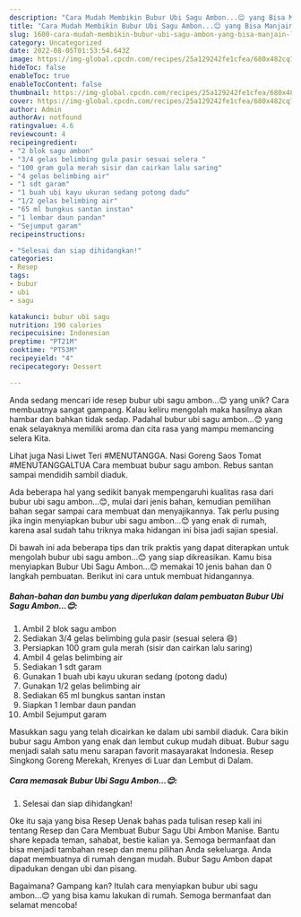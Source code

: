 ```yaml
---
description: "Cara Mudah Membikin Bubur Ubi Sagu Ambon...😊 yang Bisa Manjain Lidah"
title: "Cara Mudah Membikin Bubur Ubi Sagu Ambon...😊 yang Bisa Manjain Lidah"
slug: 1600-cara-mudah-membikin-bubur-ubi-sagu-ambon-yang-bisa-manjain-lidah
category: Uncategorized
date: 2022-08-05T01:53:54.643Z
image: https://img-global.cpcdn.com/recipes/25a129242fe1cfea/680x482cq70/bubur-ubi-sagu-ambon-foto-resep-utama.jpg
hideToc: false
enableToc: true
enableTocContent: false
thumbnail: https://img-global.cpcdn.com/recipes/25a129242fe1cfea/680x482cq70/bubur-ubi-sagu-ambon-foto-resep-utama.jpg
cover: https://img-global.cpcdn.com/recipes/25a129242fe1cfea/680x482cq70/bubur-ubi-sagu-ambon-foto-resep-utama.jpg
author: Admin
authorAv: notfound
ratingvalue: 4.6
reviewcount: 4
recipeingredient:
- "2 blok sagu ambon"
- "3/4 gelas belimbing gula pasir sesuai selera "
- "100 gram gula merah sisir dan cairkan lalu saring"
- "4 gelas belimbing air"
- "1 sdt garam"
- "1 buah ubi kayu ukuran sedang potong dadu"
- "1/2 gelas belimbing air"
- "65 ml bungkus santan instan"
- "1 lembar daun pandan"
- "Sejumput garam"
recipeinstructions:

- "Selesai dan siap dihidangkan!"
categories:
- Resep
tags:
- bubur
- ubi
- sagu

katakunci: bubur ubi sagu 
nutrition: 190 calories
recipecuisine: Indonesian
preptime: "PT21M"
cooktime: "PT53M"
recipeyield: "4"
recipecategory: Dessert

---
```





Anda sedang mencari ide resep bubur ubi sagu ambon...😊 yang unik? Cara membuatnya sangat gampang. Kalau keliru mengolah maka hasilnya akan hambar dan bahkan tidak sedap. Padahal bubur ubi sagu ambon...😊 yang enak selayaknya memiliki aroma dan cita rasa yang mampu memancing selera Kita.





Lihat juga Nasi Liwet Teri #MENUTANGGA. Nasi Goreng Saos Tomat #MENUTANGGALTUA Cara membuat bubur sagu ambon. Rebus santan sampai mendidih sambil diaduk.

Ada beberapa hal yang sedikit banyak mempengaruhi kualitas rasa dari bubur ubi sagu ambon...😊, mulai dari jenis bahan, kemudian pemilihan bahan segar sampai cara membuat dan menyajikannya. Tak perlu pusing jika ingin menyiapkan bubur ubi sagu ambon...😊 yang enak di rumah, karena asal sudah tahu triknya maka hidangan ini bisa jadi sajian spesial.






Di bawah ini ada beberapa tips dan trik praktis yang dapat diterapkan untuk mengolah bubur ubi sagu ambon...😊 yang siap dikreasikan. Kamu bisa menyiapkan Bubur Ubi Sagu Ambon...😊 memakai 10 jenis bahan dan 0 langkah pembuatan. Berikut ini cara untuk membuat hidangannya.

<!--inarticleads1-->

##### Bahan-bahan dan bumbu yang diperlukan dalam pembuatan Bubur Ubi Sagu Ambon...😊:

1. Ambil 2 blok sagu ambon
1. Sediakan 3/4 gelas belimbing gula pasir (sesuai selera 😄)
1. Persiapkan 100 gram gula merah (sisir dan cairkan lalu saring)
1. Ambil 4 gelas belimbing air
1. Sediakan 1 sdt garam
1. Gunakan 1 buah ubi kayu ukuran sedang (potong dadu)
1. Gunakan 1/2 gelas belimbing air
1. Sediakan 65 ml bungkus santan instan
1. Siapkan 1 lembar daun pandan
1. Ambil Sejumput garam


Masukkan sagu yang telah dicairkan ke dalam ubi sambil diaduk. Cara bikin bubur sagu Ambon yang enak dan lembut cukup mudah dibuat. Bubur sagu menjadi salah satu menu sarapan favorit masayarakat Indonesia. Resep Singkong Goreng Merekah, Krenyes di Luar dan Lembut di Dalam. 

<!--inarticleads2-->

##### Cara memasak Bubur Ubi Sagu Ambon...😊:


1. Selesai dan siap dihidangkan!

Oke itu saja yang bisa Resep Uenak bahas pada tulisan resep kali ini tentang Resep dan Cara Membuat Bubur Sagu Ubi Ambon Manise. Bantu share kepada teman, sahabat, bestie kalian ya. Semoga bermanfaat dan bisa menjadi tambahan resep dan menu pilihan Anda sekeluarga. Anda dapat membuatnya di rumah dengan mudah. Bubur Sagu Ambon dapat dipadukan dengan ubi dan pisang. 

Bagaimana? Gampang kan? Itulah cara menyiapkan bubur ubi sagu ambon...😊 yang bisa kamu lakukan di rumah. Semoga bermanfaat dan selamat mencoba!
